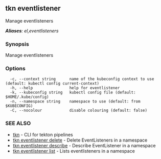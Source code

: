 ## tkn eventlistener

Manage eventlisteners

***Aliases**: el,eventlisteners*

### Synopsis

Manage eventlisteners

### Options

```
  -c, --context string      name of the kubeconfig context to use (default: kubectl config current-context)
  -h, --help                help for eventlistener
  -k, --kubeconfig string   kubectl config file (default: $HOME/.kube/config)
  -n, --namespace string    namespace to use (default: from $KUBECONFIG)
  -C, --nocolour            disable colouring (default: false)
```

### SEE ALSO

* [tkn](tkn.md)	 - CLI for tekton pipelines
* [tkn eventlistener delete](tkn_eventlistener_delete.md)	 - Delete EventListeners in a namespace
* [tkn eventlistener describe](tkn_eventlistener_describe.md)	 - Describe EventListener in a namespace
* [tkn eventlistener list](tkn_eventlistener_list.md)	 - Lists eventlisteners in a namespace

